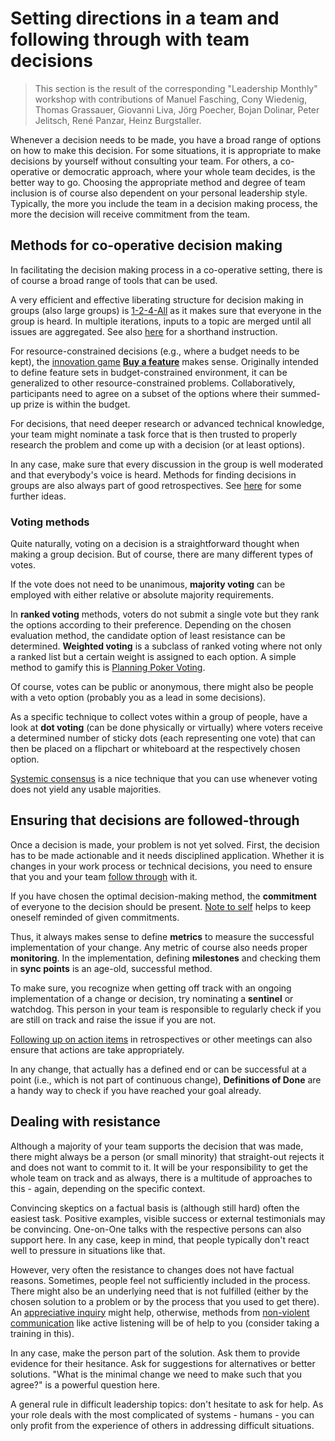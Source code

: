 # Setting directions in a team and following through with team decisions

 > This section is the result of the corresponding "Leadership Monthly" workshop with contributions of Manuel Fasching, Cony Wiedenig, Thomas Grassauer, Giovanni Liva, Jörg Poecher, Bojan Dolinar, Peter Jelitsch, René Panzar, Heinz Burgstaller.

Whenever a decision needs to be made, you have a broad range of options on how to make this decision. For some situations, it is appropriate to make decisions by yourself without consulting your team. For others, a co-operative or democratic approach, where your whole team decides, is the better way to go. Choosing the appropriate method and degree of team inclusion is of course also dependent on your personal leadership style. Typically, the more you include the team in a decision making process, the more the decision will receive commitment from the team.

## Methods for co-operative decision making
In facilitating the decision making process in a co-operative setting, there is of course a broad range of tools that can be used.

A very efficient and effective liberating structure for decision making in groups (also large groups) is [1-2-4-All](https://www.liberatingstructures.com/1-1-2-4-all/) as it makes sure that everyone in the group is heard. In multiple iterations, inputs to a topic are merged until all issues are aggregated. See also [here](https://www.funretrospectives.com/1-2-4-all/) for a shorthand instruction.

For resource-constrained decisions (e.g., where a budget needs to be kept), the [innovation game](../books/hohmann2006innovationgames.md) [**Buy a feature**](https://www.uxforthemasses.com/buy-the-feature/) makes sense. Originally intended to define feature sets in budget-constrained environment, it can be generalized to other resource-constrained problems. Collaboratively, participants need to agree on a subset of the options where their summed-up prize is within the budget.

For decisions, that need deeper research or advanced technical knowledge, your team might nominate a task force that is then trusted to properly research the problem and come up with a decision (or at least options). 

In any case, make sure that every discussion in the group is well moderated and that everybody's voice is heard. Methods for finding decisions in groups are also always part of good retrospectives. See [here](https://retromat.org/en/?id=11-12-13-21-24-29-38-39-48-49-61-63-72-73-88-96-99-100-103-117-124-125) for some further ideas.


### Voting methods
Quite naturally, voting on a decision is a straightforward thought when making a group decision. But of course, there are many different types of votes.

If the vote does not need to be unanimous, **majority voting** can be employed with either relative or absolute majority requirements.

In **ranked voting** methods, voters do not submit a single vote but they rank the options according to their preference. Depending on the chosen evaluation method, the candidate option of least resistance can be determined. **Weighted voting** is a subclass of ranked voting where not only a ranked list but a certain weight is assigned to each option. A simple method to gamify this is [Planning Poker Voting](https://retromat.org/en/?id=99).

Of course, votes can be public or anonymous, there might also be people with a veto option (probably you as a lead in some decisions).

As a specific technique to collect votes within a group of people, have a look at **dot voting** (can be done physically or virtually) where voters receive a determined number of sticky dots (each representing one vote) that can then be placed on a flipchart or whiteboard at the respectively chosen option.

[Systemic consensus](https://retromat.org/en/?id=103) is a nice technique that you can use whenever voting does not yield any usable majorities.


## Ensuring that decisions are followed-through
Once a decision is made, your problem is not yet solved. First, the decision has to be made actionable and it needs disciplined application. Whether it is changes in your work process or technical decisions, you need to ensure that you and your team [follow through](https://retromat.org/en/?id=117) with it.

If you have chosen the optimal decision-making method, the **commitment** of everyone to the decision should be present. 
[Note to self](https://www.funretrospectives.com/note-to-self/) helps to keep oneself reminded of given commitments.

Thus, it always makes sense to define **metrics** to measure the successful implementation of your change. Any metric of course also needs proper **monitoring**. In the implementation, defining **milestones** and checking them in **sync points** is an age-old, successful method. 

To make sure, you recognize when getting off track with an ongoing implementation of a change or decision, try nominating a **sentinel** or watchdog. This person in your team is responsible to regularly check if you are still on track and raise the issue if you are not.

[Following up on action items](https://www.funretrospectives.com/following-up-on-action-items/) in retrospectives or other meetings can also ensure that actions are take appropriately. 

In any change, that actually has a defined end or can be successful at a point (i.e., which is not part of continuous change), **Definitions of Done** are a handy way to check if you have reached your goal already.

## Dealing with resistance
Although a majority of your team supports the decision that was made, there might always be a person (or small minority) that straight-out rejects it and does not want to commit to it. It will be your responsibility to get the whole team on track and as always, there is a multitude of approaches to this - again, depending on the specific context.

Convincing skeptics on a factual basis is (although still hard) often the easiest task. Positive examples, visible success or external testimonials may be convincing. One-on-One talks with the respective persons can also support here. In any case, keep in mind, that people typically don't react well to pressure in situations like that. 


However, very often the resistance to changes does not have factual reasons. Sometimes, people feel not sufficiently included in the process. There might also be an underlying need that is not fulfilled (either by the chosen solution to a problem or by the process that you used to get there). An [appreciative inquiry](https://retromat.org/en/?id=65) might help, otherwise, methods from [non-violent communication](https://positivepsychology.com/non-violent-communication/) like active listening will be of help to you (consider taking a training in this).

In any case, make the person part of the solution. Ask them to provide evidence for their hesitance. Ask for suggestions for alternatives or better solutions. "What is the minimal change we need to make such that you agree?" is a powerful question here. 

A general rule in difficult leadership topics: don't hesitate to ask for help. As your role deals with the most complicated of systems - humans - you can only profit from the experience of others in addressing difficult situations.